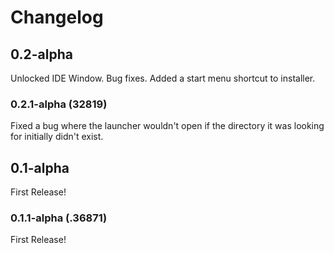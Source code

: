 # Changelog

## 0.2-alpha
Unlocked IDE Window. Bug fixes.
Added a start menu shortcut to installer.

### 0.2.1-alpha (32819)
Fixed a bug where the launcher wouldn't open if the directory it was looking for initially didn't exist.


## 0.1-alpha
First Release!

### 0.1.1-alpha (.36871)
First Release!
